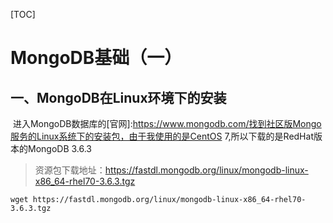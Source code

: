 [TOC]

# MongoDB基础（一）

## 一、MongoDB在Linux环境下的安装

​	进入MongoDB数据库的[官网]:https://www.mongodb.com/找到社区版Mongo服务的Linux系统下的安装包，由于我使用的是CentOS 7,所以下载的是RedHat版本的MongoDB 3.6.3

> 资源包下载地址：https://fastdl.mongodb.org/linux/mongodb-linux-x86_64-rhel70-3.6.3.tgz

```shell
wget https://fastdl.mongodb.org/linux/mongodb-linux-x86_64-rhel70-3.6.3.tgz
```


